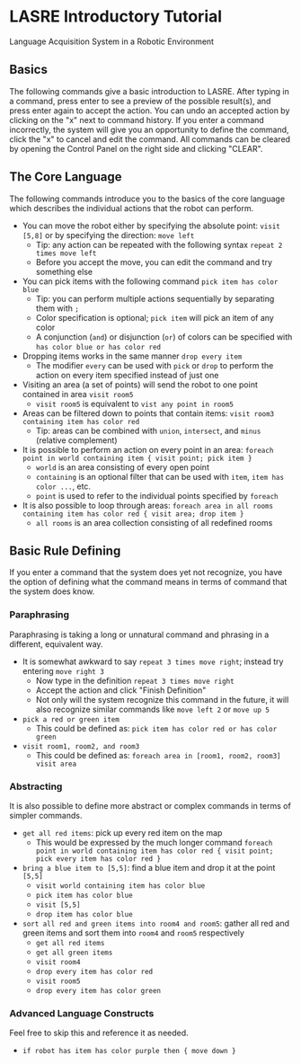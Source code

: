 # LASRE Introductory Tutorial

Language Acquisition System in a Robotic Environment

## Basics

The following commands give a basic introduction to LASRE. After typing in a
command, press enter to see a preview of the possible result(s), and press
enter again to accept the action. You can undo an accepted action by clicking
on the "x" next to command history. If you enter a command incorrectly, the
system will give you an opportunity to define the command, click the "x" to
cancel and edit the command. All commands can be cleared by opening the
Control Panel on the right side and clicking "CLEAR".

## The Core Language

The following commands introduce you to the basics of the core language which
describes the individual actions that the robot can perform. 

- You can move the robot either by specifying the absolute point: `visit [5,8]`
or by specifying the direction: `move left`
  - Tip: any action can be repeated with the following syntax `repeat 2 times move left`
  - Before you accept the move, you can edit the command and try something else
- You can pick items with the following command `pick item has color blue`
  - Tip: you can perform multiple actions sequentially by separating them with `;`
  - Color specification is optional; `pick item` will pick an item of any color
  - A conjunction (`and`) or disjunction (`or`) of colors can be specified with
`has color blue or has color red`
- Dropping items works in the same manner `drop every item`
  - The modifier `every` can be used with `pick` or `drop` to perform the
action on every item specified instead of just one
- Visiting an area (a set of points) will send the robot to one point contained
in area `visit room5`
  - `visit room5` is equivalent to `vist any point in room5`
- Areas can be filtered down to points that contain items: `visit room3 containing item has color red`
  - Tip: areas can be combined with `union`, `intersect`, and `minus` (relative complement)
- It is possible to perform an action on every point in an area:
`foreach point in world containing item { visit point; pick item }`
  - `world` is an area consisting of every open point
  - `containing` is an optional filter that can be used with `item`, `item has color ...`, etc.
  - `point` is used to refer to the individual points specified by `foreach`
- It is also possible to loop through areas:
`foreach area in all rooms containing item has color red { visit area; drop item }`
  - `all rooms` is an area collection consisting of all redefined rooms

## Basic Rule Defining

If you enter a command that the system does yet not recognize, you have the
option of defining what the command means in terms of command that the system
does know.

### Paraphrasing

Paraphrasing is taking a long or unnatural command and phrasing in a different,
equivalent way.

- It is somewhat awkward to say `repeat 3 times move right`; instead try
entering `move right 3`
  - Now type in the definition `repeat 3 times move right`
  - Accept the action and click "Finish Definition"
  - Not only will the system recognize this command in the future, it will also
recognize similar commands like `move left 2` or `move up 5`
- `pick a red or green item`
  - This could be defined as: `pick item has color red or has color green`
- `visit room1, room2, and room3`
  - This could be defined as: `foreach area in [room1, room2, room3] visit area`

### Abstracting

It is also possible to define more abstract or complex commands in terms of
simpler commands.

- `get all red items`: pick up every red item on the map
  - This would be expressed by the much longer command
`foreach point in world containing item has color red { visit point; pick every item has color red }`
- `bring a blue item to [5,5]`: find a blue item and drop it at the point `[5,5]`
  - `visit world containing item has color blue`
  - `pick item has color blue`
  - `visit [5,5]`
  - `drop item has color blue`
- `sort all red and green items into room4 and room5`: gather all red and green
items and sort them into `room4` and `room5` respectively
  - `get all red items`
  - `get all green items`
  - `visit room4`
  - `drop every item has color red`
  - `visit room5`
  - `drop every item has color green`

### Advanced Language Constructs

Feel free to skip this and reference it as needed.

- `if robot has item has color purple then { move down }`
